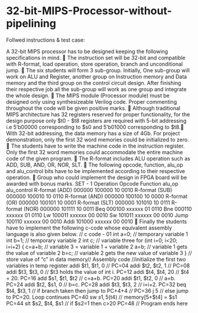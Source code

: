 # 32-bit-MIPS-Processor-without-pipelining
Follwed instructions & test case:

A 32-bit MIPS processor has to be designed keeping the following specifications in mind.
 The instruction set will be 32-bit and compatible with R-format, load operation, store
operation, branch and unconditional jump.
 The six students will form 3 sub-group. Initially, One sub-group will work on ALU and
Register, another group on Instruction memory and Data memory and the third group on
the control circuit design. After finishing their respective job all the sub-group will work
as one group and integrate the whole design.
 The MIPS module (Processor module) must be designed only using synthesizeable
Verilog code. Proper commenting throughout the code will be given positive marks.
 Although traditional MIPS architecture has 32 registers reserved for proper functionality,
for the design purpose only $t0 - $t8 registers are required with 5-bit addressing i.e
5’b00000 corresponding to $s0 and 5’b01000 corresponding to $t8. With 32-bit addressing, the data memory has a size of 4Gb. For project demonstration,
only the first 32 word memories could be initialized to zero.
 The students have to write the machine code in the instruction register. Only the first 32
word memories could accommodate the entire machine code of the given program.
 The R-format includes ALU operation such as ADD, SUB, AND, OR, NOR, SLT.
 The following opcode, function, alu_op and alu_control bits have to be implemented
according to their respective operation.
 Group who could implement the design in FPGA board will be awarded with bonus
marks.
SET - 1
Operation Opcode Function alu_op alu_control
R-format (ADD) 000000 100000 10 0010
R-format (SUB) 000000 100010 10 0110
R-format (AND) 000000 100100 10 0000
R-format (OR) 000000 100101 10 0001
R-format (SLT) 000000 101010 10 0111
R-format (NOR) 000000 101111 10 0011
Beq 000100 xxxxxx 01 0110
Bne 000110 xxxxxx 01 0110
Lw 100011 xxxxxx 00 0010
Sw 101011 xxxxxx 00 0010
Jump 100110 xxxxxx 00 0010
Addi 101000 xxxxxx 00 0010
 Finally the students have to implement the following c-code whose equivalent assembly
language is also given below.
// c code - 01
int a=0; // temporary variable 1
int b=1; // temporary variable 2
int c; // variable three
for (int i=0; i<20; i=i+2)
{
c=a+b; // variable 3 = variable 1 + variable 2
a=b; // variable 1 gets the value of variable 2
b=c; // variable 2 gets the new value of variable 3
}
// store value of “c” in data memory// Assembly code
//initialize the first two variables in temp register
addi $t1, $t1, 0 // PC=04
addi $t2, $t2, 1 // PC=08
addi $t3, $t3, 0 // $t3 holds the value of int i. PC=12
addi $t4, $t4, 20 // $t4 = 20. PC=16
add $s1, $t1, $t2 // c=a+b. PC=20
addi $t1, $t2, 0 // a=b. PC=24
addi $t2, $s1, 0 // b=c. PC=28
addi $t3, $t3, 2 // i=i+2. PC=32
beq $t4, $t3, 1 // if branch taken then jump to PC+4+4
// PC=36
j 5 // else jump to PC=20. Loop continues PC=40
sw $s1, 5($t4) // memory[5+$t4] = $s1 PC=44
slt $s2, $t4, $s1 // if $s2=1 then c>20 PC=48
// Program ends here
